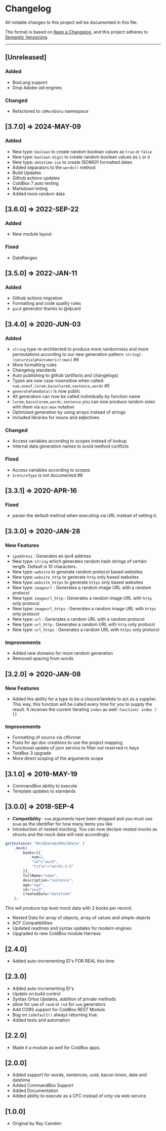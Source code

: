 # Changelog

All notable changes to this project will be documented in this file.

The format is based on [Keep a Changelog](https://keepachangelog.com/en/1.0.0/),
and this project adheres to [Semantic Versioning](https://semver.org/spec/v2.0.0.html).

----

## [Unreleased]

### Added

- BoxLang support
- Drop Adobe old engines

### Changed

- Refactored to `cbMockData` namespace

## [3.7.0] => 2024-MAY-09

### Added

- New type: `boolean` to create random boolean values as `true` or `false`
- New type: `boolean-digit` to create random boolean values as `1` or `0`
- New type: `datetime-iso` to create ISO8601 formatted dates
- Added separators to the `words()` method
- Build Updates
- Github actions updates
- ColdBox 7 auto testing
- Markdown linting
- Added more random data

## [3.6.0] => 2022-SEP-22

### Added

- New module layout

### Fixed

- DateRanges

## [3.5.0] => 2022-JAN-11

### Added

- Github actions migration
- Formatting and code quality rules
- `guid` generator thanks to @djcard

## [3.4.0] => 2020-JUN-03

### Added

- `string` type re-architected to produce more randomness and more permutations according to our new generation pattern: `string[-(secure|alpha|numeric):max]` #6
- More formatting rules
- Changelog standards
- Auto publishing to github (artifacts and changelogs)
- Types are now case-insensitive when called: `num,oneof,lorem,baconlorem,sentence,words`  #5
- `generateFakeData()` is now public
- All generators can now be called individually by function name
- `lorem,baconlorem,words,sentence` you can now produce random sizes with them via `min:max` notation
- Optimized generation by using arrays instead of strings
- Included libraries for nouns and adjectives

### Changed

- Access variables according to scopes instead of lookup
- Internal data generation names to avoid method conflicts

### Fixed

- Access variables according to scopes
- `$returnType` is not documented #8

## [3.3.1] => 2020-APR-16

### Fixed

- param the default method when executing via URL instead of setting it.

## [3.3.0] => 2020-JAN-28

### New Features

- `ipaddress` : Generates an ipv4 address
- New type: `string` which generates random hash strings of certain length. Default is 10 characters.
- New type: `website` to generate random protocol based websites
- New type: `website_http` to generate `http` only based websites
- New type: `website_https` to generate `https` only based websites
- New type: `imageurl` : Generates a random image URL with a random protocol
- New type: `imageurl_http` : Generates a random image URL with `http` only protocol
- New type: `imageurl_https` : Generates a random image URL with `https` only protocol
- New type: `url` : Generates a random URL with a random protocol
- New type: `url_http` : Generates a random URL with `http` only protocol
- New type: `url_https` : Generates a random URL with `https` only protocol

### Improvements

- Added new domains for more random generation
- Removed spacing from words

## [3.2.0] => 2020-JAN-08

### New Features

- Added the ability for a type to be a closure/lambda to act as a supplier. This way, this function will be called every time for you to supply the result.  It receives the current iterating `index` as well: `function( index ){}`

### Improvements

- Formatting of source via cfformat
- Fixes for api doc creations to use the project mapping
- Functional update of json service to filter out reserved rc keys
- TestBox 3 upgrade
- More direct scoping of the arguments scope

## [3.1.0] => 2019-MAY-19

- CommandBox ability to execute
- Template updates to standards

## [3.0.0] => 2018-SEP-4

- **Compatibility** : `num` arguments have been dropped and you must use `$num` as the identifier for how many items you like
- Introduction of nested mocking. You can now declare nested mocks as structs and the mock data will nest accordingly:

```js
getInstance( "MockData@cbMockData" )
	.mock(
		books=[{
			num=2,
			"id"="uuid",
			"title"="words:1:5"
		}],
		fullName="name",
		description="sentence",
		age="age",
		id="uuid",
		createdDate="datetime"
	);
```

This will produce top level mock data with 2 books per record.

- Nested Data for array of objects, array of values and simple objects
- ACF Compatibilities
- Updated readmes and syntax updates for modern engines
- Upgraded to new ColdBox module Harness

## [2.4.0]

- Added auto-incrementing ID's FOR REAL this time

## [2.3.0]

- Added auto-incrementing ID's
- Update on build control
- Syntax Ortus Updates, addition of private methods
- allow for use of `rand` or `rnd` for `num` generators
- Add CORS support for ColdBox REST Module
- Bug on `isDefault()` always returning true.
- Added tests and automation

## [2.2.0]

- Made it a module as well for ColdBox apps.

## [2.0.0]

- Added support for words, sentences, uuid, bacon lorem, date and datetime
- Added CommandBox Support
- Added Documentation
- Added ability to execute as a CFC instead of only via web service

## [1.0.0]

- Original by Ray Camden
